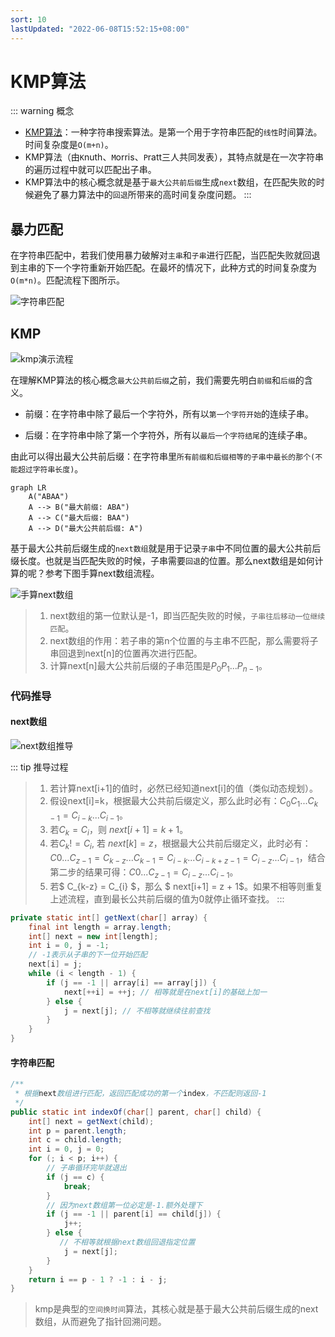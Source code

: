 ```yaml
---
sort: 10
lastUpdated: "2022-06-08T15:52:15+08:00"
---
```

# KMP算法
::: warning 概念
- <a href="https://en.wikipedia.org/wiki/Knuth%E2%80%93Morris%E2%80%93Pratt_algorithm">KMP算法</a>：一种字符串搜索算法。是第一个用于字符串匹配的`线性`时间算法。时间复杂度是`O(m+n)`。
- KMP算法（由`K`nuth、`M`orris、`P`ratt三人共同发表），其特点就是在一次字符串的遍历过程中就可以匹配出子串。
- KMP算法中的核心概念就是基于`最大公共前后缀`生成`next`数组，在匹配失败的时候避免了暴力算法中的`回退`所带来的高时间复杂度问题。
:::

## 暴力匹配

在字符串匹配中，若我们使用暴力破解对`主串`和`子串`进行匹配，当匹配失败就回退到主串的下一个字符重新开始匹配。在最坏的情况下，此种方式的时间复杂度为`O(m*n)`。匹配流程下图所示。

![字符串匹配](https://image.leejay.top/img/字符串匹配.gif)

## KMP

![kmp演示流程](https://image.leejay.top/img/kmp1.gif)

在理解KMP算法的核心概念`最大公共前后缀`之前，我们需要先明白`前缀`和`后缀`的含义。

- 前缀：在字符串中除了最后一个字符外，所有以`第一个字符开始`的连续子串。

- 后缀：在字符串中除了第一个字符外，所有以`最后一个字符结尾`的连续子串。

由此可以得出最大公共前后缀：在字符串里`所有前缀和后缀相等的子串中最长的那个(不能超过字符串长度)`。

```mermaid
graph LR
    A("ABAA")
    A --> B("最大前缀: ABA")
    A --> C("最大后缀: BAA")
    A --> D("最大公共前后缀: A")
```

基于最大公共前后缀生成的`next数组`就是用于记录`子串`中不同位置的最大公共前后缀长度。也就是当匹配失败的时候，子串需要`回退`的位置。那么next数组是如何计算的呢？参考下图手算next数组流程。

![手算next数组](https://image.leejay.top/img/next11.gif)

> 1. next数组的第一位默认是-1，即当匹配失败的时候，`子串往后移动一位继续匹配`。
> 2. next数组的作用：若子串的第n个位置的与主串不匹配，那么需要将子串回退到next[n]的位置再次进行匹配。
> 3. 计算next[n]最大公共前后缀的子串范围是$P_0P_1...P_{n-1}$。

### 代码推导

#### next数组

![next数组推导](https://image.leejay.top/img/next2.gif)

::: tip 推导过程
> 1. 若计算next[i+1]的值时，必然已经知道next[i]的值（类似动态规划）。
> 2. 假设next[i]=k，根据最大公共前后缀定义，那么此时必有：$C_0C_1...C_{k-1}=C_{i-k}...C_{i-1}$。
> 3. 若$C_k=C_i$，则 $next[i+1] = k + 1$。
> 4. 若$C_k != C_i$, 若 $next[k] = z$，根据最大公共前后缀定义，此时必有：$C0...C_{z-1} = C_{k-z}...C_{k-1} = C_{i-k}...C_{i-k+z-1} = C_{i-z}...C_{i-1}$，结合第二步的结果可得：$C0...C_{z-1} = C_{i-z}...C_{i-1}$。
> 5. 若$ C_{k-z} = C_{i} $，那么 $ next[i+1] = z + 1$。如果不相等则重复上述流程，直到最长公共前后缀的值为0就停止循环查找。
:::

```java
private static int[] getNext(char[] array) {
    final int length = array.length;
    int[] next = new int[length];
    int i = 0, j = -1;
    // -1表示从子串的下一位开始匹配
    next[i] = j;
    while (i < length - 1) {
        if (j == -1 || array[i] == array[j]) {
            next[++i] = ++j; // 相等就是在next[i]的基础上加一
        } else {
            j = next[j]; // 不相等就继续往前查找
        }
    }
}
```

#### 字符串匹配
```java
/**
 * 根据next数组进行匹配，返回匹配成功的第一个index，不匹配则返回-1
 */
public static int indexOf(char[] parent, char[] child) {
    int[] next = getNext(child);
    int p = parent.length;
    int c = child.length;
    int i = 0, j = 0;
    for (; i < p; i++) {
        // 子串循环完毕就退出
        if (j == c) {
            break;
        }
        // 因为next数组第一位必定是-1.额外处理下
        if (j == -1 || parent[i] == child[j]) {
            j++;
        } else {
           // 不相等就根据next数组回退指定位置
            j = next[j];
        }
    }
    return i == p - 1 ? -1 : i - j;
}
```

> kmp是典型的`空间换时间`算法，其核心就是基于最大公共前后缀生成的next数组，从而避免了指针回溯问题。
